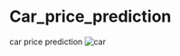 # Car_price_prediction
car price prediction
![car](https://user-images.githubusercontent.com/76766982/180139642-54134aed-acd2-4aaf-8c88-d1d6c4965d7b.jpg)
